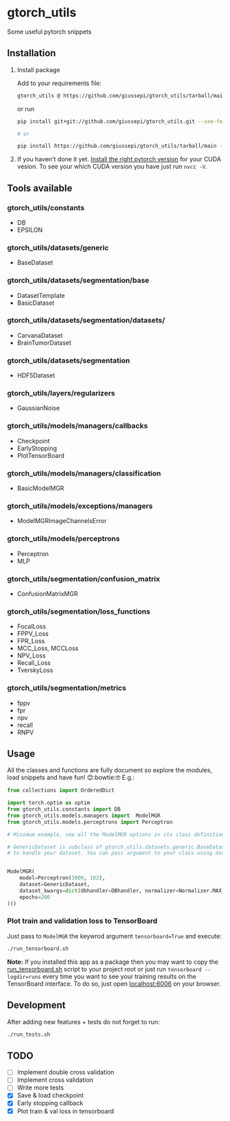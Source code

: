 # gtorch_utils

Some useful pytorch snippets

## Installation

1. Install package

	Add to your requirements file:

	``` bash
	gtorch_utils @ https://github.com/giussepi/gtorch_utils/tarball/main
	```

	or run

	``` bash
	pip install git+git://github.com/giussepi/gtorch_utils.git --use-feature=2020-resolver --no-cache-dir

	# or

	pip install https://github.com/giussepi/gtorch_utils/tarball/main --use-feature=2020-resolver --no-cache-dir
	```

2. If you haven't done it yet. [Install the right pytorch version](https://pytorch.org/) for your CUDA vesion. To see your which CUDA version you have just run `nvcc -V`.

## Tools available
### gtorch_utils/constants
- DB
- EPSILON

### gtorch_utils/datasets/generic
- BaseDataset

### gtorch_utils/datasets/segmentation/base
- DatasetTemplate
- BasicDataset

### gtorch_utils/datasets/segmentation/datasets/
- CarvanaDataset
- BrainTumorDataset

### gtorch_utils/datasets/segmentation
- HDF5Dataset

### gtorch_utils/layers/regularizers
- GaussianNoise

### gtorch_utils/models/managers/callbacks
- Checkpoint
- EarlyStopping
- PlotTensorBoard

### gtorch_utils/models/managers/classification
- BasicModelMGR

### gtorch_utils/models/exceptions/managers
- ModelMGRImageChannelsError

### gtorch_utils/models/perceptrons
- Perceptron
- MLP

### gtorch_utils/segmentation/confusion_matrix
- ConfusionMatrixMGR

### gtorch_utils/segmentation/loss_functions
- FocalLoss
- FPPV_Loss
- FPR_Loss
- MCC_Loss, MCCLoss
- NPV_Loss
- Recall_Loss
- TverskyLoss

### gtorch_utils/segmentation/metrics
- fppv
- fpr
- npv
- recall
- RNPV

## Usage

All the classes and functions are fully document so explore the modules, load snippets and have fun! :blush::bowtie::nerd_face: E.g.:

```python
from collections import OrderedDict

import torch.optim as optim
from gtorch_utils.constants import DB
from gtorch_utils.models.managers import  ModelMGR
from gtorch_utils.models.perceptrons import Perceptron

# Minimum example, see all the ModelMGR options in its class definition at gtorch_utils/models/managers.py.

# GenericDataset is subclass of gtorch_utils.datasets.generic.BaseDataset that you must implement
# to handle your dataset. You can pass argument to your class using dataset_kwargs


ModelMGR(
    model=Perceptron(3000, 102),
    dataset=GenericDataset,
    dataset_kwargs=dict(dbhandler=DBhandler, normalizer=Normalizer.MAX_NORM, val_size=.1),
    epochs=200
)()
```

### Plot train and validation loss to TensorBoard

Just pass to `ModelMGR` the keywrod argument `tensorboard=True` and execute:

```bash
./run_tensorboard.sh
```

**Note:** If you installed this app as a package then you may want to copy the [run_tensorboard.sh](https://github.com/giussepi/gtorch_utils/blob/main/run_tensorboard.sh) script to your project root or just run `tensorboard --logdir=runs` every time you want to see your training results on the TensorBoard interface. To do so, just open [localhost:6006](http://localhost:6006/) on your browser.


## Development

After adding new features + tests do not forget to run:

``` bash
./run_tests.sh
```

## TODO

- [ ] Implement double cross validation
- [ ] Implement cross validation
- [ ] Write more tests
- [x] Save & load checkpoint
- [x] Early stopping callback
- [x] Plot train & val loss in tensorboard
